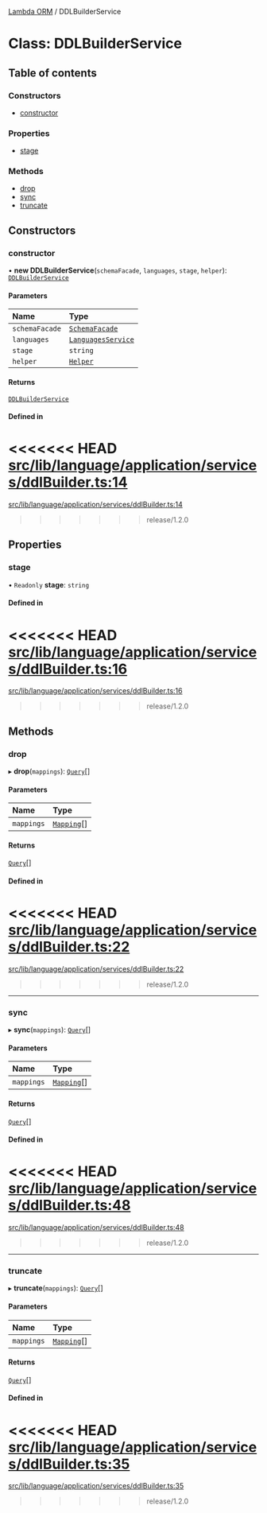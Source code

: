 [Lambda ORM](../README.md) / DDLBuilderService

# Class: DDLBuilderService

## Table of contents

### Constructors

- [constructor](DDLBuilderService.md#constructor)

### Properties

- [stage](DDLBuilderService.md#stage)

### Methods

- [drop](DDLBuilderService.md#drop)
- [sync](DDLBuilderService.md#sync)
- [truncate](DDLBuilderService.md#truncate)

## Constructors

### constructor

• **new DDLBuilderService**(`schemaFacade`, `languages`, `stage`, `helper`): [`DDLBuilderService`](DDLBuilderService.md)

#### Parameters

| Name | Type |
| :------ | :------ |
| `schemaFacade` | [`SchemaFacade`](SchemaFacade.md) |
| `languages` | [`LanguagesService`](LanguagesService.md) |
| `stage` | `string` |
| `helper` | [`Helper`](Helper.md) |

#### Returns

[`DDLBuilderService`](DDLBuilderService.md)

#### Defined in

<<<<<<< HEAD
[src/lib/language/application/services/ddlBuilder.ts:14](https://github.com/lambda-orm/lambdaorm/blob/2f28c8f6/src/lib/language/application/services/ddlBuilder.ts#L14)
=======
[src/lib/language/application/services/ddlBuilder.ts:14](https://github.com/lambda-orm/lambdaorm/blob/73ae43da/src/lib/language/application/services/ddlBuilder.ts#L14)
>>>>>>> release/1.2.0

## Properties

### stage

• `Readonly` **stage**: `string`

#### Defined in

<<<<<<< HEAD
[src/lib/language/application/services/ddlBuilder.ts:16](https://github.com/lambda-orm/lambdaorm/blob/2f28c8f6/src/lib/language/application/services/ddlBuilder.ts#L16)
=======
[src/lib/language/application/services/ddlBuilder.ts:16](https://github.com/lambda-orm/lambdaorm/blob/73ae43da/src/lib/language/application/services/ddlBuilder.ts#L16)
>>>>>>> release/1.2.0

## Methods

### drop

▸ **drop**(`mappings`): [`Query`](Query.md)[]

#### Parameters

| Name | Type |
| :------ | :------ |
| `mappings` | [`Mapping`](../interfaces/Mapping.md)[] |

#### Returns

[`Query`](Query.md)[]

#### Defined in

<<<<<<< HEAD
[src/lib/language/application/services/ddlBuilder.ts:22](https://github.com/lambda-orm/lambdaorm/blob/2f28c8f6/src/lib/language/application/services/ddlBuilder.ts#L22)
=======
[src/lib/language/application/services/ddlBuilder.ts:22](https://github.com/lambda-orm/lambdaorm/blob/73ae43da/src/lib/language/application/services/ddlBuilder.ts#L22)
>>>>>>> release/1.2.0

___

### sync

▸ **sync**(`mappings`): [`Query`](Query.md)[]

#### Parameters

| Name | Type |
| :------ | :------ |
| `mappings` | [`Mapping`](../interfaces/Mapping.md)[] |

#### Returns

[`Query`](Query.md)[]

#### Defined in

<<<<<<< HEAD
[src/lib/language/application/services/ddlBuilder.ts:48](https://github.com/lambda-orm/lambdaorm/blob/2f28c8f6/src/lib/language/application/services/ddlBuilder.ts#L48)
=======
[src/lib/language/application/services/ddlBuilder.ts:48](https://github.com/lambda-orm/lambdaorm/blob/73ae43da/src/lib/language/application/services/ddlBuilder.ts#L48)
>>>>>>> release/1.2.0

___

### truncate

▸ **truncate**(`mappings`): [`Query`](Query.md)[]

#### Parameters

| Name | Type |
| :------ | :------ |
| `mappings` | [`Mapping`](../interfaces/Mapping.md)[] |

#### Returns

[`Query`](Query.md)[]

#### Defined in

<<<<<<< HEAD
[src/lib/language/application/services/ddlBuilder.ts:35](https://github.com/lambda-orm/lambdaorm/blob/2f28c8f6/src/lib/language/application/services/ddlBuilder.ts#L35)
=======
[src/lib/language/application/services/ddlBuilder.ts:35](https://github.com/lambda-orm/lambdaorm/blob/73ae43da/src/lib/language/application/services/ddlBuilder.ts#L35)
>>>>>>> release/1.2.0
